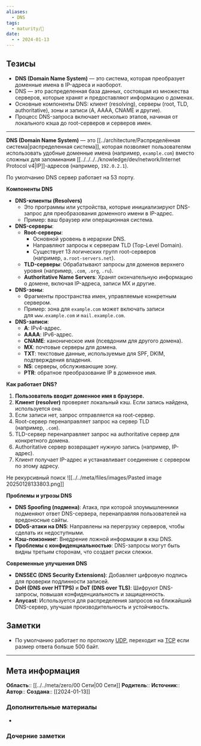 ```yaml
---
aliases:
  - DNS
tags:
  - maturity/🌱
date:
  - - 2024-01-13
---
```

## Тезисы
- **DNS (Domain Name System)** — это система, которая преобразует доменные имена в IP-адреса и наоборот.
- DNS — это распределенная база данных, состоящая из множества серверов, которые хранят и предоставляют информацию о доменах.
- Основные компоненты DNS: клиент (resolving), серверы (root, TLD, authoritative), зоны и записи (A, AAAA, CNAME и другие).
- Процесс DNS-запроса включает несколько этапов, начиная от локального кэша до root-серверов и серверов имен.
***
**DNS (Domain Name System)** — это [[../architecture/Распределённая система|распределенная система]], которая позволяет пользователям использовать удобные доменные имена (например, `example.com`) вместо сложных для запоминания [[../../../../knowledge/dev/network/Internet Protocol v4|IP]]-адресов (например, `192.0.2.1`).

По умолчанию DNS сервер работает на 53 порту.

**Компоненты DNS**
- **DNS-клиенты (Resolvers)**
    - Это программы или устройства, которые инициализируют DNS-запрос для преобразования доменного имени в IP-адрес.
    - Пример: ваш браузер или операционная система.
- **DNS-серверы**:
	- **Root-серверы**:
		- Основной уровень в иерархии DNS.
		- Направляют запросы к серверам TLD (Top-Level Domain).
		- Существует 13 логических групп root-серверов (например, `a.root-servers.net`).
	- **TLD-серверы**: Обрабатывают запросы для доменов верхнего уровня (например, `.com`, `.org`, `.ru`).
	- **Authoritative Name Servers**: Хранят окончательную информацию о домене, включая IP-адреса, записи MX и другие.
- **DNS-зоны**:
	- Фрагменты пространства имен, управляемые конкретным сервером.
	- Пример: зона для `example.com` может включать записи для `www.example.com` и `mail.example.com`.
- **DNS-записи**:
	- **A**: IPv4-адрес.
	- **AAAA**: IPv6-адрес.
	- **CNAME**: каноническое имя (псевдоним для другого домена).
	- **MX**: почтовые серверы для домена.
	- **TXT**: текстовые данные, используемые для SPF, DKIM, подтверждения владения.
	- **NS**: серверы, обслуживающие зону.
	- **PTR**: обратное преобразование IP в доменное имя.

**Как работает DNS?**
1. **Пользователь вводит доменное имя в браузере.**
2. **Клиент (resolver)** проверяет локальный кэш. Если запись найдена, используется она.
3. Если записи нет, запрос отправляется на root-сервер.
4. Root-сервер перенаправляет запрос на сервер TLD (например, `.com`).
5. TLD-сервер перенаправляет запрос на authoritative сервер для конкретного домена.
6. Authoritative сервер возвращает нужную запись (например, IP-адрес).
7. Клиент получает IP-адрес и устанавливает соединение с сервером по этому адресу.

Не рекурсивный поиск
![[../../meta/files/images/Pasted image 20250128133803.png]]

**Проблемы и угрозы DNS**
- **DNS Spoofing (подмена)**: Атака, при которой злоумышленники подменяют ответ DNS-сервера, перенаправляя пользователей на вредоносные сайты.
- **DDoS-атаки на DNS**: Направлены на перегрузку серверов, чтобы сделать их недоступными.
- **Кэш-поизонинг**: Внедрение ложной информации в кэш DNS.
- **Проблемы с конфиденциальностью**: DNS-запросы могут быть видны третьим сторонам, что создает риски слежки.

**Современные улучшения DNS**
- **DNSSEC (DNS Security Extensions)**: Добавляет цифровую подпись для проверки подлинности записей.
- **DoH (DNS over HTTPS)** и **DoT (DNS over TLS)**: Шифруют DNS-запросы, повышая конфиденциальность и защищенность.
- **Anycast**: Используется для распределения запросов на ближайший DNS-сервер, улучшая производительность и устойчивость.

## Заметки
- По умолчанию работает по протоколу [UDP](UDP.md), переходит на [TCP](TCP.md) если размер ответа больше 500 байт.
***
## Мета информация
**Область**:: [[../../meta/zero/00 Сети|00 Сети]]
**Родитель**:: 
**Источник**:: 
**Автор**:: 
**Создана**:: [[2024-01-13]]
### Дополнительные материалы
- 
### Дочерние заметки
<!-- QueryToSerialize: LIST FROM [[]] WHERE contains(Родитель, this.file.link) or contains(parents, this.file.link) -->
